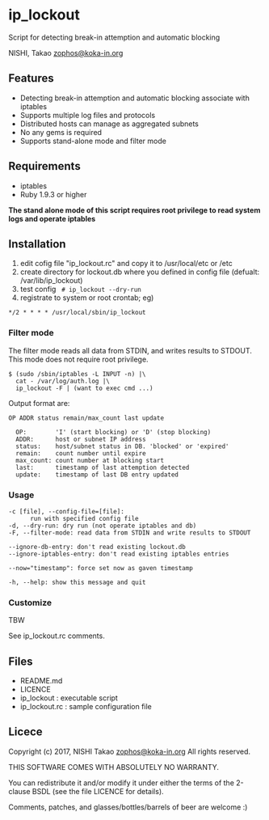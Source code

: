 # ip_lockout
Script for detecting break-in attemption and automatic blocking

NISHI, Takao <zophos@koka-in.org>

## Features

 * Detecting break-in attemption and automatic blocking associate with iptables
 * Supports multiple log files and protocols
 * Distributed hosts can manage as aggregated subnets
 * No any gems is required
 * Supports stand-alone mode and filter mode

## Requirements

 * iptables
 * Ruby 1.9.3 or higher

**The stand alone mode of this script requires root privilege to read system logs and operate iptables**

## Installation

 1. edit cofig file "ip_lockout.rc" and copy it to /usr/local/etc or /etc
 2. create directory for lockout.db where you defined in config file (defualt: /var/lib/ip_lockout)
 3. test config ` # ip_lockout --dry-run`
 4. registrate to system or root crontab; eg)

`*/2 * * * * /usr/local/sbin/ip_lockout`


### Filter mode

The filter mode reads all data from STDIN, and writes results to STDOUT.
This mode does not require root privilege.


    $ (sudo /sbin/iptables -L INPUT -n) |\
      cat - /var/log/auth.log |\
      ip_lockout -F | (want to exec cmd ...)


Output format are:

    OP ADDR status remain/max_count last update
    
      OP:        'I' (start blocking) or 'D' (stop blocking)
      ADDR:      host or subnet IP address
      status:    host/subnet status in DB. 'blocked' or 'expired'
      remain:    count number until expire
      max_count: count number at blocking start
      last:      timestamp of last attemption detected
      update:    timestamp of last DB entry updated



### Usage

    -c [file], --config-file=[file]:
          run with specified config file
    -d, --dry-run: dry run (not operate iptables and db)
    -F, --filter-mode: read data from STDIN and write results to STDOUT
    
    --ignore-db-entry: don't read existing lockout.db
    --ignore-iptables-entry: don't read existing iptables entries
    
    --now="timestamp": force set now as gaven timestamp

    -h, --help: show this message and quit

### Customize

TBW

See ip_lockout.rc comments.

## Files

  * README.md
  * LICENCE
  * ip_lockout : executable script
  * ip_lockout.rc : sample configuration file

## Licece
Copyright (c) 2017, NISHI Takao <zophos@koka-in.org>
All rights reserved.

THIS SOFTWARE COMES WITH ABSOLUTELY NO WARRANTY.

You can redistribute it and/or modify it under either the terms of the
2-clause BSDL (see the file LICENCE for details).

Comments, patches, and glasses/bottles/barrels of beer are welcome :)
